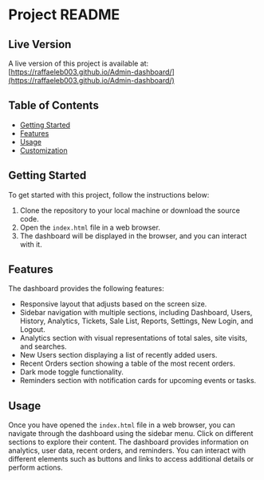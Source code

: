 # Project README
## Live Version
A live version of this project is available at: [https://raffaeleb003.github.io/Admin-dashboard/](https://raffaeleb003.github.io/Admin-dashboard/)

## Table of Contents
- [Getting Started](#getting-started)
- [Features](#features)
- [Usage](#usage)
- [Customization](#customization)

## Getting Started
To get started with this project, follow the instructions below:
1. Clone the repository to your local machine or download the source code.
2. Open the `index.html` file in a web browser.
3. The dashboard will be displayed in the browser, and you can interact with it.

## Features
The dashboard provides the following features:
- Responsive layout that adjusts based on the screen size.
- Sidebar navigation with multiple sections, including Dashboard, Users, History, Analytics, Tickets, Sale List, Reports, Settings, New Login, and Logout.
- Analytics section with visual representations of total sales, site visits, and searches.
- New Users section displaying a list of recently added users.
- Recent Orders section showing a table of the most recent orders.
- Dark mode toggle functionality.
- Reminders section with notification cards for upcoming events or tasks.

## Usage
Once you have opened the `index.html` file in a web browser, you can navigate through the dashboard using the sidebar menu. Click on different sections to explore their content.
The dashboard provides information on analytics, user data, recent orders, and reminders. You can interact with different elements such as buttons and links to access additional details or perform actions.
